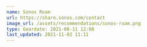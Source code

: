 ```yaml
---
name: Sonos Roam
url: https://share.sonos.com/contact
image_url: /assets/recommendations/sonos-roam.png
type: Geardate: 2021-08-11 12:08
last_updated: 2021-11-02 11:11
---
```

